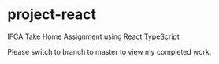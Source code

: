# project-react
IFCA Take Home Assignment using React TypeScript

Please switch to branch to master to view my completed work.
